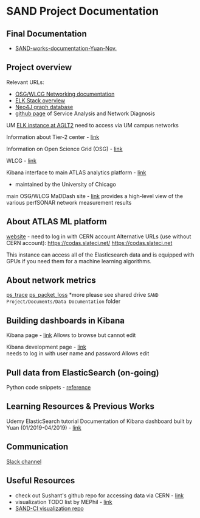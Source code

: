 # SAND Project Documentation

## Final Documentation
- [SAND-works-documentation-Yuan-Nov.](https://docs.google.com/document/d/1nowDRt7DcA2CPemQ2ckOmra20xiQA3omEeHEJ5v00OU/edit#)

## Project overview
Relevant URLs:
- [OSG/WLCG Networking documentation](https://logz.io/learn/complete-guide-elk-stack/)
- [ELK Stack overview](https://logz.io/learn/complete-guide-elk-stack/)
- [Neo4J graph database](https://neo4j.com/)
- [github page](https://github.com/sand-ci) of Service Analysis and Network Diagnosis

UM [ELK instance at AGLT2](http://atgrid.grid.umich.edu/app/kibana) 
need to access via UM campus networks

Information about Tier-2 center - [link](http://www.aglt2.org/)

Information on Open Science Grid (OSG) - [link](https://opensciencegrid.org/)

WLCG - [link](http://wlcg.web.cern.ch/)

Kibana interface to main ATLAS analytics platform - [link](https://atlas-kibana.mwt2.org:5601/)
- maintained by the University of Chicago

main OSG/WLCG MaDDash site - [link](https://psmad.opensciencegrid.org/maddash-webui/)
provides a high-level view of the various perfSONAR network measurement results

## About ATLAS ML platform

[website](https://www.atlas-ml.org/) - need to log in with CERN account
Alternative URLs (use without CERN account):
https://codas.slateci.net/
https://codas.slateci.net

This instance can access all of the Elasticsearch data and is equipped with GPUs if you need them for a machine learning algorithms.

## About network metrics
[ps_trace](https://docs.google.com/document/d/176NkqR9OZfFuxFft4I4nGvaXQpe9_YsYNfiVHGDNWb4/edit)
[ps_packet_loss](https://docs.google.com/document/d/1ZUzwhU6qldpqx1FYE_f49T1o97y_UOe6PXPtRPp6emA/edit)
*more please see shared drive `SAND Project/Documents/Data Documentation` folder

## Building dashboards in Kibana
Kibana page - [link](https://atlas-kibana.mwt2.org/)
Allows to browse but cannot edit

Kibana development page - [link](https://atlas-kibana.mwt2.org:5601/)    
needs to log in with user name and password
Allows edit

## Pull data from ElasticSearch (on-going)
Python code snippets - [reference](https://github.com/UM-UROP-Network-Analytics/database)

## Learning Resources & Previous Works
Udemy ElasticSearch tutorial
Documentation of Kibana dashboard built by Yuan (01/2019-04/2019) - [link](https://docs.google.com/document/d/1CocyHsLBG0MI_rFNZF7C6KoFXW2kBmSVBh2wvR3n4O8/edit)

## Communication
[Slack channel](https://app.slack.com/client/T79T949JQ/DFT725D9P/)


## Useful Resources
- check out Sushant's github repo for accessing data via CERN - [link](https://github.com/sand-ci/Analytics)
- visualization TODO list by MEPhil - [link](https://docs.google.com/document/d/1XoWxojl63is5UrTDCNEND2KK9vGfnFl83cOLak6CUkk/edit)
- [SAND-CI visualization repo](https://github.com/sand-ci/PSTraceGraph3D)


